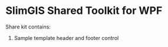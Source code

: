 # SlimGIS Shared Toolkit for WPF

Share kit contains: 
1. Sample template header and footer control
